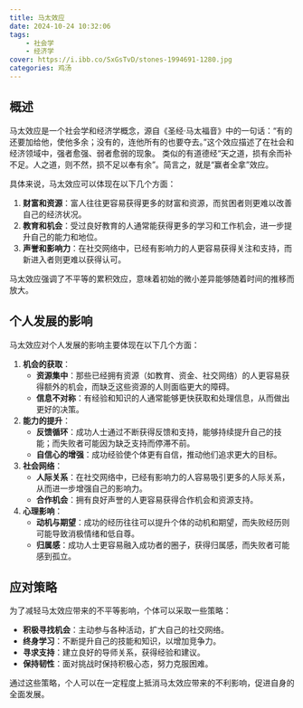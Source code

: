 ```yaml
---
title: 马太效应
date: 2024-10-24 10:32:06
tags: 
    - 社会学
    - 经济学
cover: https://i.ibb.co/SxGsTvD/stones-1994691-1280.jpg
categories: 鸡汤
---
```




## 概述
马太效应是一个社会学和经济学概念，源自《圣经·马太福音》中的一句话：“有的还要加给他，使他多余；没有的，连他所有的也要夺去。”这个效应描述了在社会和经济领域中，强者愈强、弱者愈弱的现象。
类似的有道德经“天之道，损有余而补不足。人之道，则不然，损不足以奉有余”。简言之，就是“赢者全拿”效应。



具体来说，马太效应可以体现在以下几个方面：

1. **财富和资源**：富人往往更容易获得更多的财富和资源，而贫困者则更难以改善自己的经济状况。
2. **教育和机会**：受过良好教育的人通常能获得更多的学习和工作机会，进一步提升自己的能力和地位。
3. **声誉和影响力**：在社交网络中，已经有影响力的人更容易获得关注和支持，而新进入者则更难以获得认可。

马太效应强调了不平等的累积效应，意味着初始的微小差异能够随着时间的推移而放大。



## 个人发展的影响


马太效应对个人发展的影响主要体现在以下几个方面：

1. **机会的获取**：
    - **资源集中**：那些已经拥有资源（如教育、资金、社交网络）的人更容易获得额外的机会，而缺乏这些资源的人则面临更大的障碍。
    - **信息不对称**：有经验和知识的人通常能够更快获取和处理信息，从而做出更好的决策。
2. **能力的提升**：
    - **反馈循环**：成功人士通过不断获得反馈和支持，能够持续提升自己的技能；而失败者可能因为缺乏支持而停滞不前。
    - **自信心的增强**：成功经验使个体更有自信，推动他们追求更大的目标。
3. **社会网络**：
    - **人际关系**：在社交网络中，已经有影响力的人容易吸引更多的人际关系，从而进一步增强自己的影响力。
    - **合作机会**：拥有良好声誉的人更容易获得合作机会和资源支持。
4. **心理影响**：
    - **动机与期望**：成功的经历往往可以提升个体的动机和期望，而失败经历则可能导致消极情绪和低自尊。
    - **归属感**：成功人士更容易融入成功者的圈子，获得归属感，而失败者可能感到孤立。

## 应对策略


为了减轻马太效应带来的不平等影响，个体可以采取一些策略：

+ **积极寻找机会**：主动参与各种活动，扩大自己的社交网络。
+ **终身学习**：不断提升自己的技能和知识，以增加竞争力。
+ **寻求支持**：建立良好的导师关系，获得经验和建议。
+ **保持韧性**：面对挑战时保持积极心态，努力克服困难。

通过这些策略，个人可以在一定程度上抵消马太效应带来的不利影响，促进自身的全面发展。

